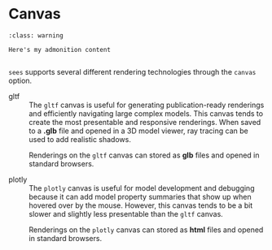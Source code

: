 
```{currentmodule} veux
```

# Canvas


```{admonition} Here's my title
:class: warning

Here's my admonition content
```


```{autofunction} create_canvas
```


`sees` supports several different rendering technologies through the `canvas` option.

<dl>

<dt>gltf</dt><dd>
The <code>gltf</code> canvas is useful for generating publication-ready renderings and efficiently navigating large complex models. This canvas tends to create the most presentable and responsive renderings. When
saved to a <b>.glb</b> file and opened in a 3D model viewer, ray tracing can be used to 
add realistic shadows.

Renderings on the <code>gltf</code> canvas can stored as <b>glb</b> files and opened in standard browsers.
</dd>

<dt>plotly</dt><dd>
The <code>plotly</code> canvas is useful for model development and debugging because it can add model property summaries that show up when hovered over by the mouse. However, this canvas tends to be a bit slower and slightly less presentable than the <code>gltf</code> canvas.

Renderings on the <code>plotly</code> canvas can stored as <b>html</b> files and opened in standard browsers.
</dd>
</dl>
